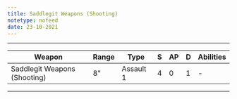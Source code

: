 ```yaml
---
title: Saddlegit Weapons (Shooting)
notetype: nofeed
date: 23-10-2021
---
```


---

| Weapon                       | Range | Type      | S   | AP  | D   | Abilities |
| ---------------------------- | ----- | --------- | --- | --- | --- | --------- |
| Saddlegit Weapons (Shooting) | 8"    | Assault 1 | 4   | 0   | 1   | -         | 

---